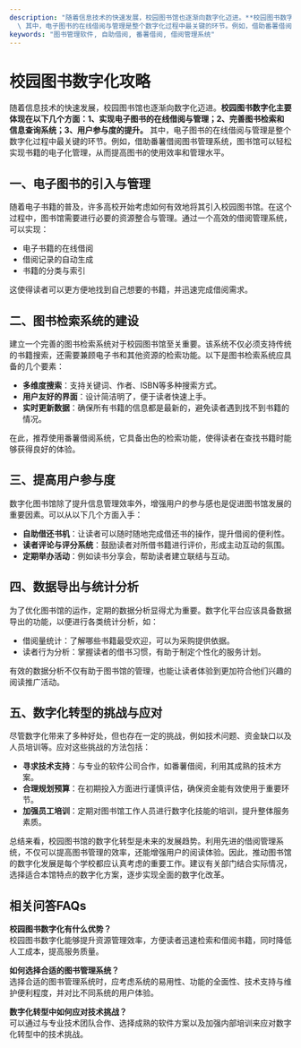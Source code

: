 ```yaml
---
description: "随着信息技术的快速发展，校园图书馆也逐渐向数字化迈进。**校园图书数字化主要体现在以下几个方面：1、实现电子图书的在线借阅与管理；2、完善图书检索和信息查询系统；3、用户参与度的提升。**\
  \ 其中，电子图书的在线借阅与管理是整个数字化过程中最关键的环节。例如，借助番薯借阅图书管理系统，图书馆可以轻松实现书籍的电子化管理，从而提高图书的使用效率和管理水平。"
keywords: "图书管理软件, 自助借阅, 番薯借阅, 借阅管理系统"
---
```

# 校园图书数字化攻略

随着信息技术的快速发展，校园图书馆也逐渐向数字化迈进。**校园图书数字化主要体现在以下几个方面：1、实现电子图书的在线借阅与管理；2、完善图书检索和信息查询系统；3、用户参与度的提升。** 其中，电子图书的在线借阅与管理是整个数字化过程中最关键的环节。例如，借助番薯借阅图书管理系统，图书馆可以轻松实现书籍的电子化管理，从而提高图书的使用效率和管理水平。

## 一、电子图书的引入与管理

随着电子书籍的普及，许多高校开始考虑如何有效地将其引入校园图书馆。在这个过程中，图书馆需要进行必要的资源整合与管理。通过一个高效的借阅管理系统，可以实现：

- 电子书籍的在线借阅
- 借阅记录的自动生成
- 书籍的分类与索引

这使得读者可以更方便地找到自己想要的书籍，并迅速完成借阅需求。

## 二、图书检索系统的建设

建立一个完善的图书检索系统对于校园图书馆至关重要。该系统不仅必须支持传统的书籍搜索，还需要兼顾电子书和其他资源的检索功能。以下是图书检索系统应具备的几个要素：

- **多维度搜索**：支持关键词、作者、ISBN等多种搜索方式。
- **用户友好的界面**：设计简洁明了，便于读者快速上手。
- **实时更新数据**：确保所有书籍的信息都是最新的，避免读者遇到找不到书籍的情况。

在此，推荐使用番薯借阅系统，它具备出色的检索功能，使得读者在查找书籍时能够获得良好的体验。

## 三、提高用户参与度

数字化图书馆除了提升信息管理效率外，增强用户的参与感也是促进图书馆发展的重要因素。可以从以下几个方面入手：

- **自助借还书机**：让读者可以随时随地完成借还书的操作，提升借阅的便利性。
- **读者评论与评分系统**：鼓励读者对所借书籍进行评价，形成主动互动的氛围。
- **定期举办活动**：例如读书分享会，帮助读者建立联结与互动。

## 四、数据导出与统计分析

为了优化图书馆的运作，定期的数据分析显得尤为重要。数字化平台应该具备数据导出的功能，以便进行各类统计分析，如：

- 借阅量统计：了解哪些书籍最受欢迎，可以为采购提供依据。
- 读者行为分析：掌握读者的借书习惯，有助于制定个性化的服务计划。

有效的数据分析不仅有助于图书馆的管理，也能让读者体验到更加符合他们兴趣的阅读推广活动。

## 五、数字化转型的挑战与应对

尽管数字化带来了多种好处，但也存在一定的挑战，例如技术问题、资金缺口以及人员培训等。应对这些挑战的方法包括：

- **寻求技术支持**：与专业的软件公司合作，如番薯借阅，利用其成熟的技术方案。
- **合理规划预算**：在初期投入方面进行谨慎评估，确保资金能有效使用于重要环节。
- **加强员工培训**：定期对图书馆工作人员进行数字化技能的培训，提升整体服务素质。

总结来看，校园图书馆的数字化转型是未来的发展趋势。利用先进的借阅管理系统，不仅可以提高图书管理的效率，还能增强用户的阅读体验。因此，推动图书馆的数字化发展是每个学校都应认真考虑的重要工作。建议有关部门结合实际情况，选择适合本馆特点的数字化方案，逐步实现全面的数字化改革。

## 相关问答FAQs

**校园图书数字化有什么优势？**  
校园图书数字化能够提升资源管理效率，方便读者迅速检索和借阅书籍，同时降低人工成本，提高服务质量。

**如何选择合适的图书管理系统？**  
选择合适的图书管理系统时，应考虑系统的易用性、功能的全面性、技术支持与维护便利程度，并对比不同系统的用户体验。

**数字化转型中如何应对技术挑战？**  
可以通过与专业技术团队合作、选择成熟的软件方案以及加强内部培训来应对数字化转型中的技术挑战。
